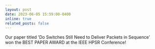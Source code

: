 ```yaml
---
layout: post
date: 2023-06-05 15:59:00-0400
inline: true
related_posts: false
---
```


Our paper titled 'Do Switches Still Need to Deliver Packets in Sequence' won the BEST PAPER AWARD at the IEEE HPSR Conference!
